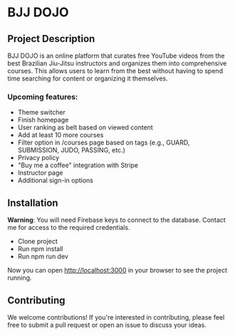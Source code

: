 
# BJJ DOJO

## Project Description

BJJ DOJO is an online platform that curates free YouTube videos from the best Brazilian Jiu-Jitsu instructors and organizes them into comprehensive courses. This allows users to learn from the best without having to spend time searching for content or organizing it themselves.

### Upcoming features:

- Theme switcher
- Finish homepage
- User ranking as belt based on viewed content
- Add at least 10 more courses
- Filter option in /courses page based on tags (e.g., GUARD, SUBMISSION, JUDO, PASSING, etc.)
- Privacy policy
- "Buy me a coffee" integration with Stripe
- Instructor page
- Additional sign-in options

## Installation

**Warning**: You will need Firebase keys to connect to the database. Contact me for access to the required credentials.

- Clone project
- Run npm install
- Run npm run dev

Now you can open [http://localhost:3000](http://localhost:3000) in your browser to see the project running.


## Contributing

We welcome contributions! If you're interested in contributing, please feel free to submit a pull request or open an issue to discuss your ideas.
